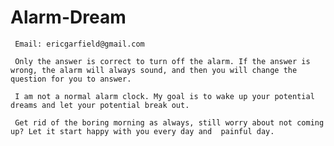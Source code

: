 # Alarm-Dream

     Email: ericgarfield@gmail.com
     
     Only the answer is correct to turn off the alarm. If the answer is wrong, the alarm will always sound, and then you will change the question for you to answer. 

     I am not a normal alarm clock. My goal is to wake up your potential dreams and let your potential break out.

     Get rid of the boring morning as always, still worry about not coming up? Let it start happy with you every day and  painful day.
